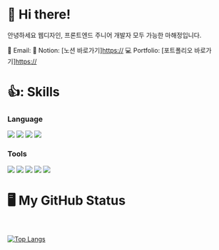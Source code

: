 # 👋 Hi there! #
안녕하세요 웹디자인, 프론트엔드 주니어 개발자 모두 가능한 마해정입니다.

📧 Email: 
📘 Notion: [노션 바로가기]<https://>
💻 Portfolio: [포트폴리오 바로가기]<https://>



# 👍: Skills #
### Language
<img src="https://img.shields.io/badge/HTML5-E34F26?style=flat-square&logo=HTML5&logoColor=white"/> <img src="https://img.shields.io/badge/CSS3-1572B6?style=flat-square&logo=CSS3&logoColor=white"/> <img src="https://img.shields.io/badge/JavaScript-F7DF1E?style=flat-square&logo=JavaScript&logoColor=black"/> <img src="https://img.shields.io/badge/React-61DAFB?style=flat-square&logo=React&logoColor=black"/>

### Tools
<img src="https://img.shields.io/badge/Adobe Photoshop-31A8FF?style=flat-square&logo=Adobe Photoshop&logoColor=white"/> <img src="https://img.shields.io/badge/Adobe Illustrator-FF9A00?style=flat-square&logo=Adobe Illustrator&logoColor=white"/> <img src="https://img.shields.io/badge/Figma-F24E1E?style=flat-square&logo=Figma&logoColor=white"/> <img src="https://img.shields.io/badge/Git-F05032?style=flat-square&logo=Git&logoColor=white"/> <img src="https://img.shields.io/badge/GitHub-181717?style=flat-square&logo=GitHub&logoColor=white"/>



# 🖥 My GitHub Status 
<br>

[![Top Langs](https://github-readme-stats.vercel.app/api/top-langs/?username=gowjdqkqh9&layout=compact)](https://github.com/Shape2ee/github-readme-stats)

<!---
gowjdqkqh9/gowjdqkqh9 is a ✨ special ✨ repository because its `README.md` (this file) appears on your GitHub profile.
미리보기 링크를 클릭하여 변경 사항을 확인할 수 있습니다.
--->
